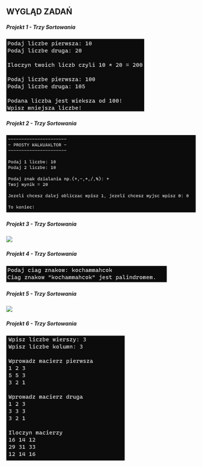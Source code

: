 ## WYGLĄD ZADAŃ

##### Projekt 1 - Trzy Sortowania
<img src="Projekt 1 - Liczby stucyfrowe iloczyn.jpg"/>

##### Projekt 2 - Trzy Sortowania
<img src="Projekt 2 - Prosty Kalkulator.jpg"/>

##### Projekt 3 - Trzy Sortowania
<img src="Projekt 3 - Średnia liczb losowych.jpg"/>

##### Projekt 4 - Trzy Sortowania
<img src="Projekt 4 - Ciąg znaków jest palindromem.jpg"/>

##### Projekt 5 - Trzy Sortowania
<img src="Projekt 5 - Sortowanie Bąbelkowe.jpg"/>

##### Projekt 6 - Trzy Sortowania
<img src="Projekt 6 - Macierze iloczyn.jpg"/>
